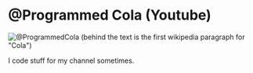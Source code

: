# @Programmed Cola (Youtube)

![@ProgrammedCola (behind the text is the first wikipedia paragraph for "Cola")](https://github.com/SpaceySlime/ProgrammedCola/blob/main/Images/Logo.png?raw=true)

I code stuff for my channel sometimes.
